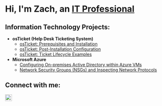 <h1>Hi, I'm Zach, an <a href="https://www.linkedin.com/in/zacharycwise/">IT Professional</a></h1>
<h2> Information Technology Projects:</h2>

- <b>osTicket (Help Desk Ticketing System)</b>
  - [osTicket: Prerequisites and Installation](https://github.com/zachwiseit/osticket-prereqs)
  - [osTicket: Post-Installation Configuration](https://github.com/zachwiseit/post-install-config)
  - [osTicket: Ticket Lifecycle Examples](https://github.com/zachwiseit/ticket-lifecycle)
- <b>Microsoft Azure</b>
  - [Configuring On-premises Active Directory within Azure VMs](https://github.com/zachwiseit/configure-ad)
  - [Network Security Groups (NSGs) and Inspecting Network Protocols](https://github.com/zachwiseit/azure-network-protocols)

<h2>Connect with me:</h2>

[<img align="left" alt="Josh | LinkedIn" width="22px" src="https://cdn.jsdelivr.net/npm/simple-icons@v3/icons/linkedin.svg" />][linkedin]


[linkedin]: https://www.linkedin.com/in/zacharycwise/
